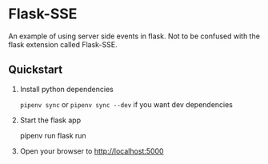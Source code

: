 # Flask-SSE

An example of using server side events in flask.  Not to be confused with the flask extension called Flask-SSE.

## Quickstart

1. 
    Install python dependencies

    `pipenv sync` or `pipenv sync --dev` if you want dev dependencies

2. 
    Start the flask app

    pipenv run flask run

3. 
    Open your browser to [http://localhost:5000](http://localhost:5000)
